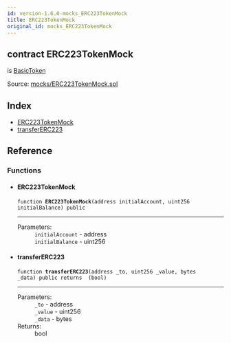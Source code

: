 ```yaml
---
id: version-1.6.0-mocks_ERC223TokenMock
title: ERC223TokenMock
original_id: mocks_ERC223TokenMock
---
```


<div class="contract-doc"><div class="contract"><h2 class="contract-header"><span class="contract-kind">contract</span> ERC223TokenMock</h2><p class="base-contracts"><span>is</span> <a href="token_ERC20_BasicToken.html">BasicToken</a></p><div class="source">Source: <a href="https://github.com/OpenZeppelin/zeppelin-solidity/blob/v1.6.0/contracts/mocks/ERC223TokenMock.sol" target="_blank">mocks/ERC223TokenMock.sol</a></div></div><div class="index"><h2>Index</h2><ul><li><a href="mocks_ERC223TokenMock.html#ERC223TokenMock">ERC223TokenMock</a></li><li><a href="mocks_ERC223TokenMock.html#transferERC223">transferERC223</a></li></ul></div><div class="reference"><h2>Reference</h2><div class="functions"><h3>Functions</h3><ul><li><div class="item function"><span id="ERC223TokenMock" class="anchor-marker"></span><h4 class="name">ERC223TokenMock</h4><div class="body"><code class="signature">function <strong>ERC223TokenMock</strong><span>(address initialAccount, uint256 initialBalance) </span><span>public </span></code><hr/><dl><dt><span class="label-parameters">Parameters:</span></dt><dd><div><code>initialAccount</code> - address</div><div><code>initialBalance</code> - uint256</div></dd></dl></div></div></li><li><div class="item function"><span id="transferERC223" class="anchor-marker"></span><h4 class="name">transferERC223</h4><div class="body"><code class="signature">function <strong>transferERC223</strong><span>(address _to, uint256 _value, bytes _data) </span><span>public </span><span>returns  (bool) </span></code><hr/><dl><dt><span class="label-parameters">Parameters:</span></dt><dd><div><code>_to</code> - address</div><div><code>_value</code> - uint256</div><div><code>_data</code> - bytes</div></dd><dt><span class="label-return">Returns:</span></dt><dd>bool</dd></dl></div></div></li></ul></div></div></div>
